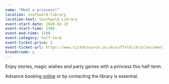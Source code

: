 ```yaml
---
name: "Meet a princess!"
location: southwold-library
location-text: Southwold Library
event-start-date: 2020-02-19
event-start-time: 1400
event-end-time: 1500
event-category: half-term
event-ticket-price: 2
event-ticket-url: https://www.ticketsource.co.uk/suffolklibraries/meet-a-princess-at-southwold-library/e-rjxaoe
breadcrumb: y
---
```


Enjoy stories, magic wishes and party games with a princess this half-term.

Advance booking [online](https://www.ticketsource.co.uk/suffolklibraries/meet-a-princess-at-southwold-library/e-rjxaoe) or by contacting the library is essential.

